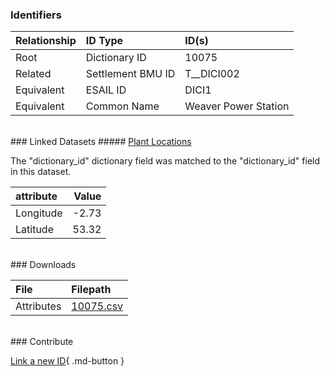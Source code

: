 ### Identifiers

| Relationship   | ID Type           | ID(s)                |
|:---------------|:------------------|:---------------------|
| Root           | Dictionary ID     | 10075                |
| Related        | Settlement BMU ID | T__DICI002           |
| Equivalent     | ESAIL ID          | DICI1                |
| Equivalent     | Common Name       | Weaver Power Station |

<br>
### Linked Datasets
##### <a href="https://osuked.github.io/Power-Station-Dictionary/datasets/plant-locations">Plant Locations</a>



The "dictionary_id" dictionary field was matched to the "dictionary_id" field in this dataset.

| attribute   |   Value |
|:------------|--------:|
| Longitude   |   -2.73 |
| Latitude    |   53.32 |


<br>
### Downloads


| File       | Filepath                                                                              |
|:-----------|:--------------------------------------------------------------------------------------|
| Attributes | [10075.csv](https://osuked.github.io/Power-Station-Dictionary/object_attrs/10075.csv) |


<br>
### Contribute

[Link a new ID](https://docs.google.com/forms/d/e/1FAIpQLSc5jRsQ7NgiLLXbwo9PUdwTQyuqbRwThltG56-o6NVSe7E_nw/viewform?usp=pp_url&entry.251912331=10075){ .md-button }